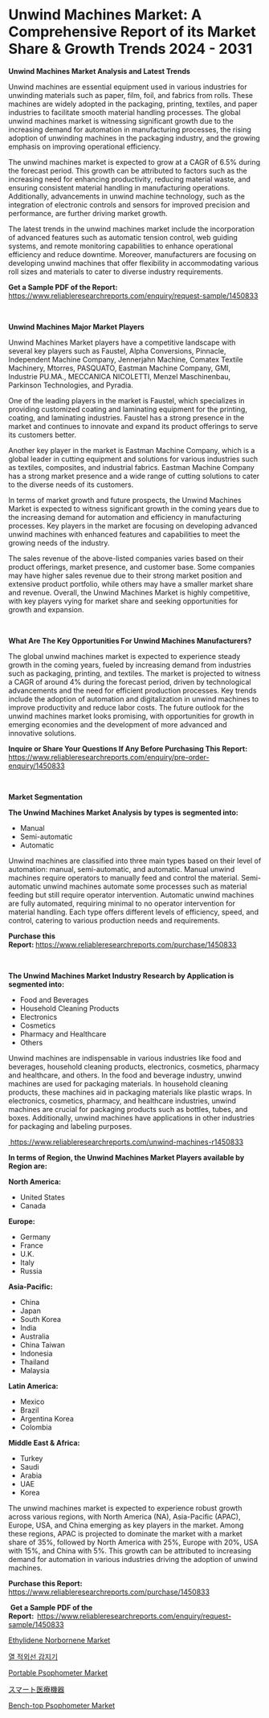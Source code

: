 <p><h1>Unwind Machines Market: A Comprehensive Report of its Market Share & Growth Trends 2024 - 2031</h1></p><p><strong>Unwind Machines Market Analysis and Latest Trends</strong></p>
<p><p>Unwind machines are essential equipment used in various industries for unwinding materials such as paper, film, foil, and fabrics from rolls. These machines are widely adopted in the packaging, printing, textiles, and paper industries to facilitate smooth material handling processes. The global unwind machines market is witnessing significant growth due to the increasing demand for automation in manufacturing processes, the rising adoption of unwinding machines in the packaging industry, and the growing emphasis on improving operational efficiency.</p><p>The unwind machines market is expected to grow at a CAGR of 6.5% during the forecast period. This growth can be attributed to factors such as the increasing need for enhancing productivity, reducing material waste, and ensuring consistent material handling in manufacturing operations. Additionally, advancements in unwind machine technology, such as the integration of electronic controls and sensors for improved precision and performance, are further driving market growth.</p><p>The latest trends in the unwind machines market include the incorporation of advanced features such as automatic tension control, web guiding systems, and remote monitoring capabilities to enhance operational efficiency and reduce downtime. Moreover, manufacturers are focusing on developing unwind machines that offer flexibility in accommodating various roll sizes and materials to cater to diverse industry requirements.</p></p>
<p><strong>Get a Sample PDF of the Report:&nbsp;</strong> <a href="https://www.reliableresearchreports.com/enquiry/request-sample/1450833">https://www.reliableresearchreports.com/enquiry/request-sample/1450833</a></p>
<p>&nbsp;</p>
<p><strong>Unwind Machines Major Market Players</strong></p>
<p><p>Unwind Machines Market players have a competitive landscape with several key players such as Faustel, Alpha Conversions, Pinnacle, Independent Machine Company, Jennerjahn Machine, Comatex Textile Machinery, Mtorres, PASQUATO, Eastman Machine Company, GMI, Industrie PU.MA., MECCANICA NICOLETTI, Menzel Maschinenbau, Parkinson Technologies, and Pyradia. </p><p>One of the leading players in the market is Faustel, which specializes in providing customized coating and laminating equipment for the printing, coating, and laminating industries. Faustel has a strong presence in the market and continues to innovate and expand its product offerings to serve its customers better. </p><p>Another key player in the market is Eastman Machine Company, which is a global leader in cutting equipment and solutions for various industries such as textiles, composites, and industrial fabrics. Eastman Machine Company has a strong market presence and a wide range of cutting solutions to cater to the diverse needs of its customers. </p><p>In terms of market growth and future prospects, the Unwind Machines Market is expected to witness significant growth in the coming years due to the increasing demand for automation and efficiency in manufacturing processes. Key players in the market are focusing on developing advanced unwind machines with enhanced features and capabilities to meet the growing needs of the industry.</p><p>The sales revenue of the above-listed companies varies based on their product offerings, market presence, and customer base. Some companies may have higher sales revenue due to their strong market position and extensive product portfolio, while others may have a smaller market share and revenue. Overall, the Unwind Machines Market is highly competitive, with key players vying for market share and seeking opportunities for growth and expansion.</p></p>
<p>&nbsp;</p>
<p><strong>What Are The Key Opportunities For Unwind Machines Manufacturers?</strong></p>
<p><p>The global unwind machines market is expected to experience steady growth in the coming years, fueled by increasing demand from industries such as packaging, printing, and textiles. The market is projected to witness a CAGR of around 4% during the forecast period, driven by technological advancements and the need for efficient production processes. Key trends include the adoption of automation and digitalization in unwind machines to improve productivity and reduce labor costs. The future outlook for the unwind machines market looks promising, with opportunities for growth in emerging economies and the development of more advanced and innovative solutions.</p></p>
<p><strong>Inquire or Share Your Questions If Any Before Purchasing This Report:</strong> <a href="https://www.reliableresearchreports.com/enquiry/pre-order-enquiry/1450833">https://www.reliableresearchreports.com/enquiry/pre-order-enquiry/1450833</a></p>
<p>&nbsp;</p>
<p><strong>Market Segmentation</strong></p>
<p><strong>The Unwind Machines Market Analysis by types is segmented into:</strong></p>
<p><ul><li>Manual</li><li>Semi-automatic</li><li>Automatic</li></ul></p>
<p><p>Unwind machines are classified into three main types based on their level of automation: manual, semi-automatic, and automatic. Manual unwind machines require operators to manually feed and control the material. Semi-automatic unwind machines automate some processes such as material feeding but still require operator intervention. Automatic unwind machines are fully automated, requiring minimal to no operator intervention for material handling. Each type offers different levels of efficiency, speed, and control, catering to various production needs and requirements.</p></p>
<p><strong>Purchase this Report:&nbsp;</strong><a href="https://www.reliableresearchreports.com/purchase/1450833">https://www.reliableresearchreports.com/purchase/1450833</a></p>
<p>&nbsp;</p>
<p><strong>The Unwind Machines Market Industry Research by Application is segmented into:</strong></p>
<p><ul><li>Food and Beverages</li><li>Household Cleaning Products</li><li>Electronics</li><li>Cosmetics</li><li>Pharmacy and Healthcare</li><li>Others</li></ul></p>
<p><p>Unwind machines are indispensable in various industries like food and beverages, household cleaning products, electronics, cosmetics, pharmacy and healthcare, and others. In the food and beverage industry, unwind machines are used for packaging materials. In household cleaning products, these machines aid in packaging materials like plastic wraps. In electronics, cosmetics, pharmacy, and healthcare industries, unwind machines are crucial for packaging products such as bottles, tubes, and boxes. Additionally, unwind machines have applications in other industries for packaging and labeling purposes.</p></p>
<p><a href="https://www.reliableresearchreports.com/unwind-machines-r1450833">&nbsp;https://www.reliableresearchreports.com/unwind-machines-r1450833</a></p>
<p><strong>In terms of Region, the Unwind Machines Market Players available by Region are:</strong></p>
<p>
    <p> <strong> North America: </strong>
        <ul>
            <li>United States</li>
            <li>Canada</li>
        </ul>
        </p> 
    <p> <strong> Europe: </strong>
        <ul>
            <li>Germany</li>
            <li>France</li>
            <li>U.K.</li>
            <li>Italy</li>
            <li>Russia</li>
        </ul>
        </p> 
    <p> <strong> Asia-Pacific: </strong>
        <ul>
            <li>China</li>
            <li>Japan</li>
            <li>South Korea</li>
            <li>India</li>
            <li>Australia</li>
            <li>China Taiwan</li>
            <li>Indonesia</li>
            <li>Thailand</li>
            <li>Malaysia</li>
        </ul>
        </p> 
    <p> <strong> Latin America: </strong>
        <ul>
            <li>Mexico</li>
            <li>Brazil</li>
            <li>Argentina Korea</li>
            <li>Colombia</li>
        </ul>
        </p> 
    <p> <strong> Middle East & Africa: </strong>
        <ul>
            <li>Turkey</li>
            <li>Saudi</li>
            <li>Arabia</li>
            <li>UAE</li>
            <li>Korea</li>
        </ul>
    </p>
    </p>
<p><p>The unwind machines market is expected to experience robust growth across various regions, with North America (NA), Asia-Pacific (APAC), Europe, USA, and China emerging as key players in the market. Among these regions, APAC is projected to dominate the market with a market share of 35%, followed by North America with 25%, Europe with 20%, USA with 15%, and China with 5%. This growth can be attributed to increasing demand for automation in various industries driving the adoption of unwind machines.</p></p>
<p><strong>Purchase this Report: </strong><a href="https://www.reliableresearchreports.com/purchase/1450833">https://www.reliableresearchreports.com/purchase/1450833</a></p>
<p>&nbsp;<strong>Get a Sample PDF of the Report:&nbsp;&nbsp;</strong><a href="https://www.reliableresearchreports.com/enquiry/request-sample/1450833">https://www.reliableresearchreports.com/enquiry/request-sample/1450833</a></p>
<p><strong></strong></p>
<p><p><a href="https://issuu.com/reportprime-2/docs/ethylidene-norbornene-market-size-2030.pptx">Ethylidene Norbornene Market</a></p><p><a href="https://github.com/vseigx30c9a1j/Market-Research-Report-List-1/blob/main/442328237544.md">열 적외선 감지기</a></p><p><a href="https://github.com/jhcraigie/Market-Research-Report-List-3/blob/main/portable-psophometer-market.md">Portable Psophometer Market</a></p><p><a href="https://github.com/Sophiaard2003/Market-Research-Report-List-1/blob/main/472514739357.md">スマート医療機器</a></p><p><a href="https://github.com/sonuprakash1/Market-Research-Report-List-2/blob/main/bench-top-psophometer-market.md">Bench-top Psophometer Market</a></p></p>